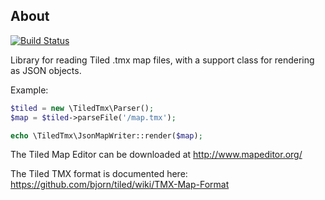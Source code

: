 ## About


[![Build Status](https://travis-ci.org/martinlindhe/php-tiled-tmx.png?branch=master)](https://travis-ci.org/martinlindhe/php-tiled-tmx)

Library for reading Tiled .tmx map files,
with a support class for rendering as JSON objects.

Example:

```php
$tiled = new \TiledTmx\Parser();
$map = $tiled->parseFile('/map.tmx');

echo \TiledTmx\JsonMapWriter::render($map);
```


The Tiled Map Editor can be downloaded at http://www.mapeditor.org/


The Tiled TMX format is documented here: https://github.com/bjorn/tiled/wiki/TMX-Map-Format
